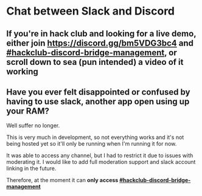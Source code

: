 # Chat between Slack and Discord

## If you're in hack club and looking for a live demo, either join https://discord.gg/bm5VDG3bc4 and [#hackclub-discord-bridge-management](https://hackclub.slack.com/archives/C07V1V34W48), or scroll down to sea (pun intended) a video of it working



## Have you ever felt disappointed or confused by having to use slack, another app open using up your RAM?

Well suffer no longer.

This is very much in development, so not everything works and it's not being hosted yet so it'll only be running when I'm running it for now.

It was able to access any channel, but I had to restrict it due to issues with moderating it. I would like to add full moderation support and slack account linking in the future.

Therefore, at the moment it can **only access [#hackclub-discord-bridge-management](https://hackclub.slack.com/archives/C07V1V34W48)**
